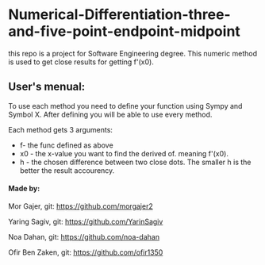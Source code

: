 # Numerical-Differentiation-three-and-five-point-endpoint-midpoint
this repo is a project for Software Engineering degree. This numeric method is used to get close results for getting f'(x0).

## User's menual:

To use each method you need to define your function using Sympy and Symbol X.
After defining you will be able to use every method.


Each method gets 3 arguments: 
* f- the func defined as above
* x0 - the x-value you want to find the derived of. meaning  f'(x0).
* h - the chosen difference between two close dots. The smaller h is the better the result accourency.



#### Made by:
Mor Gajer, git: https://github.com/morgajer2

Yaring Sagiv, git: https://github.com/YarinSagiv

Noa Dahan, git: https://github.com/noa-dahan

Ofir Ben Zaken, git: https://github.com/ofir1350
